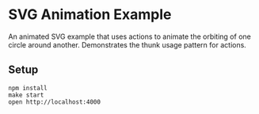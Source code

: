 # SVG Animation Example

An animated SVG example that uses actions to animate the orbiting of
one circle around another. Demonstrates the thunk usage pattern for
actions.

## Setup

```
npm install
make start
open http://localhost:4000
```
